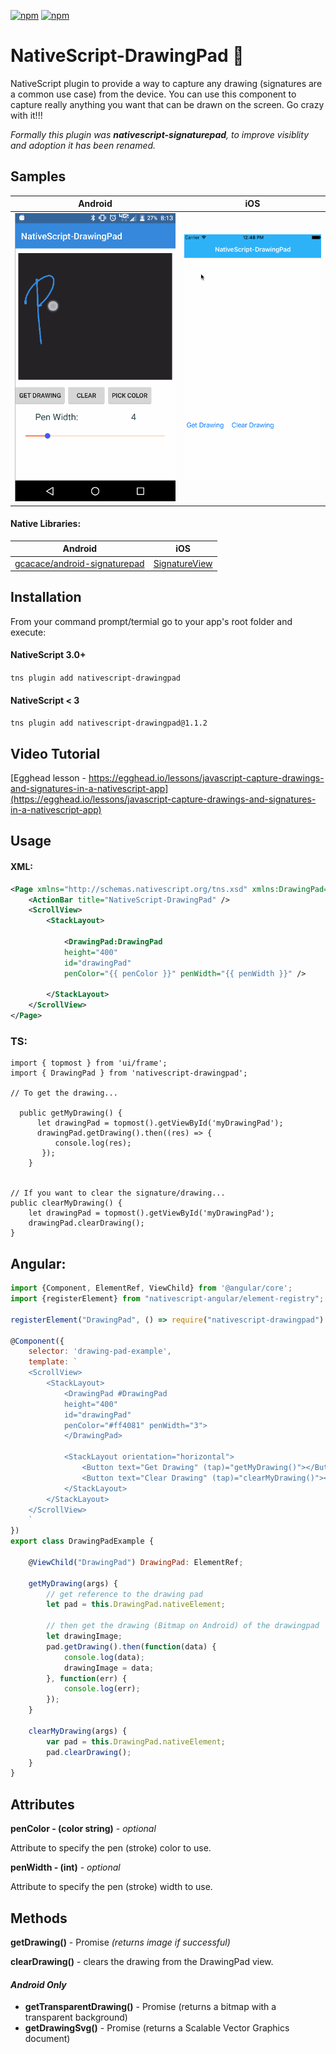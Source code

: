 [![npm](https://img.shields.io/npm/v/nativescript-drawingpad.svg)](https://www.npmjs.com/package/nativescript-drawingpad)
[![npm](https://img.shields.io/npm/dt/nativescript-drawingpad.svg?label=npm%20downloads)](https://www.npmjs.com/package/nativescript-drawingpad)

# NativeScript-DrawingPad :pencil:
NativeScript plugin to provide a way to capture any drawing (signatures are a common use case) from the device.
You can use this component to capture really anything you want that can be drawn on the screen. Go crazy with it!!!

*Formally this plugin was **nativescript-signaturepad**, to improve visiblity and adoption it has been renamed.*

## Samples

Android |  iOS 
-------- | ---------
![Sample1](screens/androidDrawing.gif) | ![Sample2](screens/iosDrawing.gif)

#### Native Libraries: 
Android | iOS
---------- | -----------
[gcacace/android-signaturepad](https://github.com/gcacace/android-signaturepad) |  [SignatureView](https://cocoapods.org/pods/SignatureView)

## Installation
From your command prompt/termial go to your app's root folder and execute:

#### NativeScript 3.0+
`tns plugin add nativescript-drawingpad`

#### NativeScript < 3
`tns plugin add nativescript-drawingpad@1.1.2`

## Video Tutorial
[Egghead lesson - https://egghead.io/lessons/javascript-capture-drawings-and-signatures-in-a-nativescript-app](https://egghead.io/lessons/javascript-capture-drawings-and-signatures-in-a-nativescript-app)

## Usage
#### XML:
```XML
<Page xmlns="http://schemas.nativescript.org/tns.xsd" xmlns:DrawingPad="nativescript-drawingpad" loaded="pageLoaded">
    <ActionBar title="NativeScript-DrawingPad" />
    <ScrollView>
        <StackLayout>
        
            <DrawingPad:DrawingPad 
            height="400" 
            id="drawingPad" 
            penColor="{{ penColor }}" penWidth="{{ penWidth }}" />
            
        </StackLayout>
    </ScrollView>
</Page>
```

### TS:
```TS
import { topmost } from 'ui/frame';
import { DrawingPad } from 'nativescript-drawingpad';

// To get the drawing...

  public getMyDrawing() {      
      let drawingPad = topmost().getViewById('myDrawingPad');      
      drawingPad.getDrawing().then((res) => {        
          console.log(res);    
       });  
    }


// If you want to clear the signature/drawing...
public clearMyDrawing() {
    let drawingPad = topmost().getViewById('myDrawingPad');      
    drawingPad.clearDrawing();
}

```

## Angular:
```javascript
import {Component, ElementRef, ViewChild} from '@angular/core';
import {registerElement} from "nativescript-angular/element-registry";

registerElement("DrawingPad", () => require("nativescript-drawingpad").DrawingPad);

@Component({
    selector: 'drawing-pad-example',
    template: `
    <ScrollView>
        <StackLayout>
            <DrawingPad #DrawingPad 
            height="400" 
            id="drawingPad" 
            penColor="#ff4081" penWidth="3">
            </DrawingPad>

            <StackLayout orientation="horizontal">
                <Button text="Get Drawing" (tap)="getMyDrawing()"></Button>
                <Button text="Clear Drawing" (tap)="clearMyDrawing()"></Button>
            </StackLayout>
        </StackLayout>
    </ScrollView>
    `
})
export class DrawingPadExample {

    @ViewChild("DrawingPad") DrawingPad: ElementRef;

    getMyDrawing(args) {
        // get reference to the drawing pad
        let pad = this.DrawingPad.nativeElement;

        // then get the drawing (Bitmap on Android) of the drawingpad
        let drawingImage;
        pad.getDrawing().then(function(data) {
            console.log(data);
            drawingImage = data;
        }, function(err) {
            console.log(err);
        });
    }

    clearMyDrawing(args) {
        var pad = this.DrawingPad.nativeElement;
        pad.clearDrawing();
    }
}
```


## Attributes
**penColor - (color string)** - *optional*

Attribute to specify the pen (stroke) color to use.
 
**penWidth - (int)** - *optional*

Attribute to specify the pen (stroke) width to use.

## Methods

**getDrawing()** - Promise *(returns image if successful)*

**clearDrawing()** - clears the drawing from the DrawingPad view.

#### *Android Only*

- **getTransparentDrawing()** - Promise (returns a bitmap with a transparent background)
- **getDrawingSvg()** - Promise (returns a Scalable Vector Graphics document)

